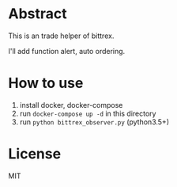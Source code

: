 # Abstract
This is an trade helper of bittrex.

I'll add function alert, auto ordering.

# How to use
1. install docker, docker-compose
2. run `docker-compose up -d` in this directory
3. run `python bittrex_observer.py` (python3.5+)

# License
MIT